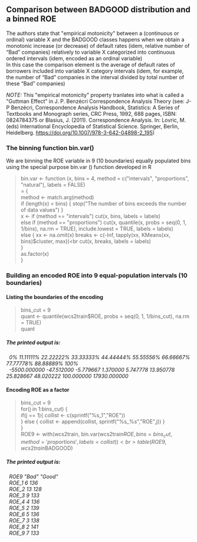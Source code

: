 ## Comparison between BADGOOD distribution and a binned ROE

The authors state that "empirical motonicity" between a (continuous or ordinal) variable X and the BADGOOD classes happens when we obtain a monotonic increase (or decrease) of default rates (idem, relative number of “Bad” companies) relatively to variable X categorized into continuous ordered intervals (idem, encoded as an ordinal variable)<br> 
In this case the comparison element is the average of default rates of borrowers included into variable X category intervals (idem, for example, the number of “Bad” companies in the interval divided by total number of these “Bad” companies)

<em>NOTE:</em> This "empirical motonicity" property tranlates into what is called a "Guttman Effect" in J. P. Benzécri Correspondence Analysis Theory (see: J-P Benzécri, Correspondence Analysis Handbook, Statistics: A Series of Textbooks and Monograph series, CRC Press, 1992, 688 pages, ISBN: 0824784375 or Blasius, J. (2011). Correspondence Analysis. In: Lovric, M. (eds) International Encyclopedia of Statistical Science. Springer, Berlin, Heidelberg. https://doi.org/10.1007/978-3-642-04898-2_195)<br>

### The binning function bin.var()
We are binning the ROE variable in 9 (10 boundaries) equally populated bins using the special purpose bin.var () function developed in R<br>
> bin.var <- function (x, bins = 4, method = c("intervals", "proportions",
    "natural"), labels = FALSE)<br>
= {<br>
    method <- match.arg(method)<br>
    if (length(x) < bins) {
        stop("The number of bins exceeds the number of data values")
    }<br>
    x <- if (method == "intervals") 
        cut(x, bins, labels = labels)<br>
    else if (method == "proportions") 
        cut(x, quantile(x, probs = seq(0, 1, 1/bins), na.rm = TRUE), 
            include.lowest = TRUE, labels = labels)<br>
    else {
        xx <- na.omit(x)
        breaks <- c(-Inf, tapply(xx, KMeans(xx, bins)$cluster, 
            max))<br
        cut(x, breaks, labels = labels)<br>
    }<br>
    as.factor(x)<br>
}<br>

### Building an encoded ROE into 9 equal-population intervals (10 boundaries)

#### Listing the boundaries of the encoding
> bins_cut = 9<br>
> quant <- quantile(wcs2train$ROE, probs = seq(0, 1, 1/bins_cut), na.rm = TRUE)<br>
> quant<br>
##### <em>The printed output is:
&nbsp;           0%    11.11111%    22.22222%    33.33333%    44.44444%    55.55556%    66.66667%    77.77778%    88.88889%         100%<br>
&nbsp; -5500.000000   -47.512000    -5.779667     1.370000     5.747778    13.950778    25.828667    48.020222   100.000000 17930.000000</em><br>

#### Encoding ROE as a factor

> bins_cut = 9<br>
> for(j in 1:bins_cut) {<br>
	if(j == 1){
		collist <- c(sprintf("%s_1","ROE"))<br>
	} else {
		collist <- append(collist, sprintf("%s_%s","ROE",j))
	}<br>
}<br>
> ROE9 <- with(wcs2train, bin.var(wcs2train$ROE, bins=bins_cut, method='proportions', labels=collist))<br>
> table(ROE9, wcs2train$BADGOOD)<br>
 ##### <em>The printed output is:      
&nbsp; ROE9    "Bad" "Good"<br>
&nbsp;   ROE_1     6    136<br>
&nbsp;   ROE_2    13    128<br>
&nbsp;   ROE_3     9    133<br>
&nbsp;   ROE_4     4    136<br>
&nbsp;   ROE_5     2    139<br>
&nbsp;   ROE_6     5    136<br>
&nbsp;   ROE_7     3    138<br>
&nbsp;   ROE_8     2    141<br>
&nbsp;   ROE_9     7    133<br>
